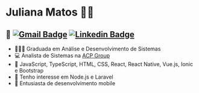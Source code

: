 # Juliana Matos 👩‍💻
## 📍 [![Gmail Badge](https://img.shields.io/badge/-Gmail-D44638?style=flat-square&logo=Gmail&logoColor=white&link=mailto:jumatosk@gmail.com)](mailto:jumatosk@gmail.com) [![Linkedin Badge](https://img.shields.io/badge/-LinkedIn-006192?style=flat-square&logo=Linkedin&logoColor=white&link=https://www.linkedin.com/in/jumatosk/)](https://www.linkedin.com/in/jumatosk/) 

 - 👩🏻‍🎓 Graduada em Análise e Desenvolvimento de Sistemas
 - 💻 Analista de Sistemas na <a href="https://www.acpgroup.com.br/">ACP Group</a>
 - 🧠 JavaScript, TypeScript, HTML, CSS, React, React Native, Vue.js, Ionic e Bootstrap
 - 📝 Tenho interesse em Node.js e Laravel 
 - 📱 Entusiasta de desenvolvimento mobile
